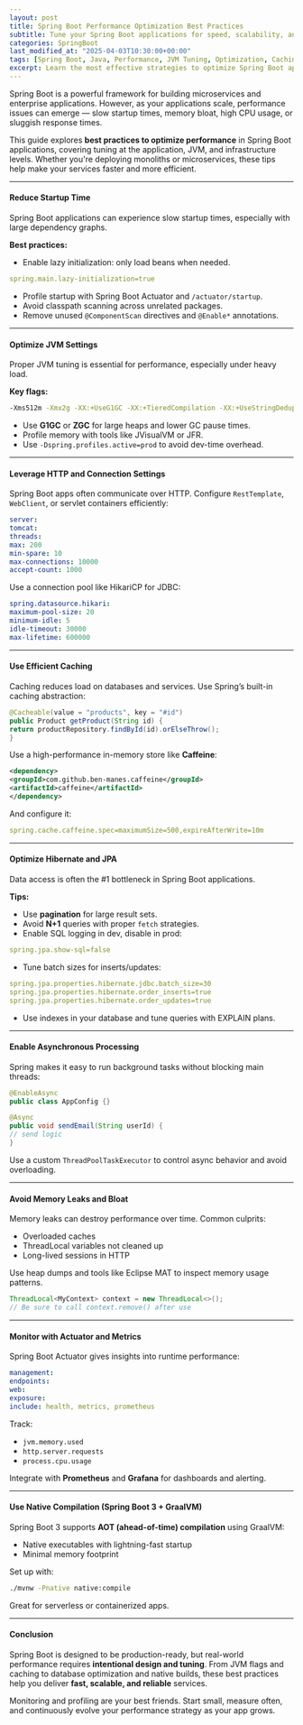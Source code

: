 ```yaml
---
layout: post
title: Spring Boot Performance Optimization Best Practices
subtitle: Tune your Spring Boot applications for speed, scalability, and production readiness
categories: SpringBoot
last_modified_at: "2025-04-03T10:30:00+00:00"
tags: [Spring Boot, Java, Performance, JVM Tuning, Optimization, Caching]
excerpt: Learn the most effective strategies to optimize Spring Boot application performance. Explore startup time reduction, memory tuning, lazy loading, caching, and database optimizations for production environments.
---
```

Spring Boot is a powerful framework for building microservices and enterprise applications. However, as your applications scale, performance issues can emerge — slow startup times, memory bloat, high CPU usage, or sluggish response times.

This guide explores **best practices to optimize performance** in Spring Boot applications, covering tuning at the application, JVM, and infrastructure levels. Whether you're deploying monoliths or microservices, these tips help make your services faster and more efficient.

---

#### Reduce Startup Time

Spring Boot applications can experience slow startup times, especially with large dependency graphs.

**Best practices:**
- Enable lazy initialization: only load beans when needed.

```yml
spring.main.lazy-initialization=true
```

- Profile startup with Spring Boot Actuator and `/actuator/startup`.
- Avoid classpath scanning across unrelated packages.
- Remove unused `@ComponentScan` directives and `@Enable*` annotations.

---

#### Optimize JVM Settings

Proper JVM tuning is essential for performance, especially under heavy load.

**Key flags:**

```bash
-Xms512m -Xmx2g -XX:+UseG1GC -XX:+TieredCompilation -XX:+UseStringDeduplication
```

- Use **G1GC** or **ZGC** for large heaps and lower GC pause times.
- Profile memory with tools like JVisualVM or JFR.
- Use `-Dspring.profiles.active=prod` to avoid dev-time overhead.

---

#### Leverage HTTP and Connection Settings

Spring Boot apps often communicate over HTTP. Configure `RestTemplate`, `WebClient`, or servlet containers efficiently:

```yml
server:
tomcat:
threads:
max: 200
min-spare: 10
max-connections: 10000
accept-count: 1000
```

Use a connection pool like HikariCP for JDBC:

```yml
spring.datasource.hikari:
maximum-pool-size: 20
minimum-idle: 5
idle-timeout: 30000
max-lifetime: 600000
```

---

#### Use Efficient Caching

Caching reduces load on databases and services. Use Spring’s built-in caching abstraction:

```java
@Cacheable(value = "products", key = "#id")
public Product getProduct(String id) {
return productRepository.findById(id).orElseThrow();
}
```

Use a high-performance in-memory store like **Caffeine**:

```xml
<dependency>
<groupId>com.github.ben-manes.caffeine</groupId>
<artifactId>caffeine</artifactId>
</dependency>
```

And configure it:

```yml
spring.cache.caffeine.spec=maximumSize=500,expireAfterWrite=10m
```

---

#### Optimize Hibernate and JPA

Data access is often the #1 bottleneck in Spring Boot applications.

**Tips:**
- Use **pagination** for large result sets.
- Avoid **N+1** queries with proper `fetch` strategies.
- Enable SQL logging in dev, disable in prod:

```yml
spring.jpa.show-sql=false
```

- Tune batch sizes for inserts/updates:

```yml
spring.jpa.properties.hibernate.jdbc.batch_size=30
spring.jpa.properties.hibernate.order_inserts=true
spring.jpa.properties.hibernate.order_updates=true
```

- Use indexes in your database and tune queries with EXPLAIN plans.

---

#### Enable Asynchronous Processing

Spring makes it easy to run background tasks without blocking main threads:

```java
@EnableAsync
public class AppConfig {}

@Async
public void sendEmail(String userId) {
// send logic
}
```

Use a custom `ThreadPoolTaskExecutor` to control async behavior and avoid overloading.

---

#### Avoid Memory Leaks and Bloat

Memory leaks can destroy performance over time. Common culprits:
- Overloaded caches
- ThreadLocal variables not cleaned up
- Long-lived sessions in HTTP

Use heap dumps and tools like Eclipse MAT to inspect memory usage patterns.

```java
ThreadLocal<MyContext> context = new ThreadLocal<>();
// Be sure to call context.remove() after use
```

---

#### Monitor with Actuator and Metrics

Spring Boot Actuator gives insights into runtime performance:

```yml
management:
endpoints:
web:
exposure:
include: health, metrics, prometheus
```

Track:
- `jvm.memory.used`
- `http.server.requests`
- `process.cpu.usage`

Integrate with **Prometheus** and **Grafana** for dashboards and alerting.

---

#### Use Native Compilation (Spring Boot 3 + GraalVM)

Spring Boot 3 supports **AOT (ahead-of-time) compilation** using GraalVM:

- Native executables with lightning-fast startup
- Minimal memory footprint

Set up with:

```bash
./mvnw -Pnative native:compile
```

Great for serverless or containerized apps.

---

#### Conclusion

Spring Boot is designed to be production-ready, but real-world performance requires **intentional design and tuning**. From JVM flags and caching to database optimization and native builds, these best practices help you deliver **fast, scalable, and reliable** services.

Monitoring and profiling are your best friends. Start small, measure often, and continuously evolve your performance strategy as your app grows.
